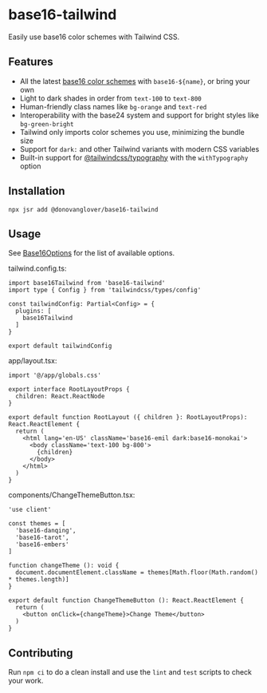 # base16-tailwind

Easily use base16 color schemes with Tailwind CSS.

## Features

- All the latest [base16 color schemes](https://tinted-theming.github.io/base16-gallery/) with `base16-${name}`, or bring your own
- Light to dark shades in order from `text-100` to `text-800`
- Human-friendly class names like `bg-orange` and `text-red`
- Interoperability with the base24 system and support for bright styles like `bg-green-bright`
- Tailwind only imports color schemes you use, minimizing the bundle size
- Support for `dark:` and other Tailwind variants with modern CSS variables
- Built-in support for [@tailwindcss/typography](https://github.com/tailwindlabs/tailwindcss-typography) with the `withTypography` option

## Installation

```fish
npx jsr add @donovanglover/base16-tailwind
```

## Usage

See [Base16Options](./src/Base16Options.ts) for the list of available options.

tailwind.config.ts:

```tsx
import base16Tailwind from 'base16-tailwind'
import type { Config } from 'tailwindcss/types/config'

const tailwindConfig: Partial<Config> = {
  plugins: [
    base16Tailwind
  ]
}

export default tailwindConfig
```

app/layout.tsx:

```tsx
import '@/app/globals.css'

export interface RootLayoutProps {
  children: React.ReactNode
}

export default function RootLayout ({ children }: RootLayoutProps): React.ReactElement {
  return (
    <html lang='en-US' className='base16-emil dark:base16-monokai'>
      <body className='text-100 bg-800'>
        {children}
      </body>
    </html>
  )
}
```

components/ChangeThemeButton.tsx:

```tsx
'use client'

const themes = [
  'base16-danqing',
  'base16-tarot',
  'base16-embers'
]

function changeTheme (): void {
  document.documentElement.className = themes[Math.floor(Math.random() * themes.length)]
}

export default function ChangeThemeButton (): React.ReactElement {
  return (
    <button onClick={changeTheme}>Change Theme</button>
  )
}
```

## Contributing

Run `npm ci` to do a clean install and use the `lint` and `test` scripts to check your work.
